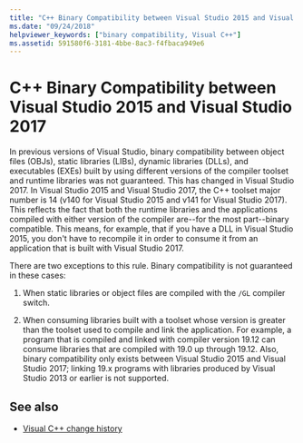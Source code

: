 ```yaml
---
title: "C++ Binary Compatibility between Visual Studio 2015 and Visual Studio 2017"
ms.date: "09/24/2018"
helpviewer_keywords: ["binary compatibility, Visual C++"]
ms.assetid: 591580f6-3181-4bbe-8ac3-f4fbaca949e6
---
```

# C++ Binary Compatibility between Visual Studio 2015 and Visual Studio 2017

In previous versions of Visual Studio, binary compatibility between object files (OBJs), static libraries (LIBs), dynamic libraries (DLLs), and executables (EXEs) built by using different versions of the compiler toolset and runtime libraries was not guaranteed. This has changed in Visual Studio 2017. In Visual Studio 2015 and Visual Studio 2017, the C++ toolset major number is 14 (v140 for Visual Studio 2015 and v141 for Visual Studio 2017). This reflects the fact that both the runtime libraries and the applications compiled with either version of the compiler are--for the most part--binary compatible. This means, for example, that if you have a DLL in Visual Studio 2015, you don't have to recompile it in order to consume it from an application that is built with Visual Studio 2017.

There are two exceptions to this rule. Binary compatibility is not guaranteed in these cases:

1. When static libraries or object files are compiled with the `/GL` compiler switch.

2. When consuming libraries built with a toolset whose version is greater than the toolset used to compile and link the application. For example, a program that is compiled and linked with compiler version 19.12 can consume libraries that are compiled with 19.0 up through 19.12. Also, binary compatibility only exists between Visual Studio 2015 and Visual Studio 2017; linking 19.x programs with libraries produced by Visual Studio 2013 or earlier is not supported.

## See also

- [Visual C++ change history](../porting/visual-cpp-change-history-2003-2015.md)
